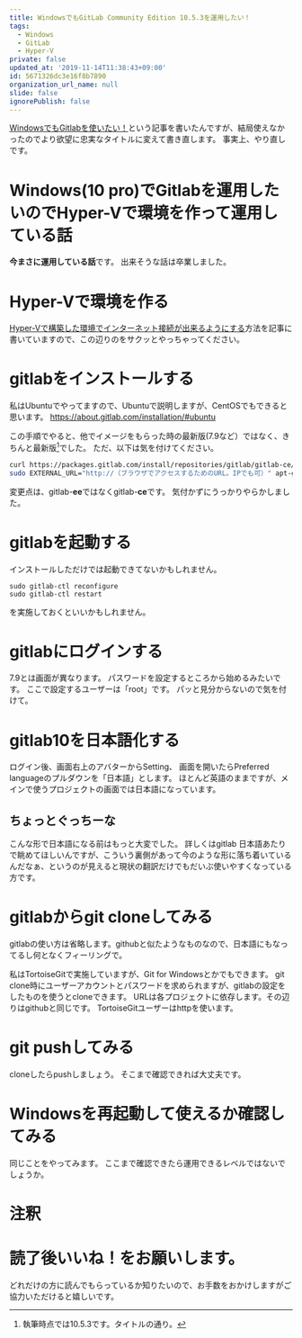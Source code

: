 ```yaml
---
title: WindowsでもGitLab Community Edition 10.5.3を運用したい！
tags:
  - Windows
  - GitLab
  - Hyper-V
private: false
updated_at: '2019-11-14T11:38:43+09:00'
id: 5671326dc3e16f8b7890
organization_url_name: null
slide: false
ignorePublish: false
---
```

<a href="https://qiita.com/nomurasan/items/a4291f5a18f3b6cc1525">WindowsでもGitlabを使いたい！</a>という記事を書いたんですが、結局使えなかったのでより欲望に忠実なタイトルに変えて書き直します。
事実上、やり直しです。

# Windows(10 pro)でGitlabを運用したいのでHyper-Vで環境を作って運用している話
**今まさに運用している話**です。
出来そうな話は卒業しました。

# Hyper-Vで環境を作る
<a href="https://qiita.com/nomurasan/items/3c58b964943a24751802">Hyper-Vで構築した環境でインターネット接続が出来るようにする</a>方法を記事に書いていますので、この辺りのをサクッとやっちゃってください。

# gitlabをインストールする
私はUbuntuでやってますので、Ubuntuで説明しますが、CentOSでもできると思います。
https://about.gitlab.com/installation/#ubuntu

この手順でやると、他でイメージをもらった時の最新版(7.9など）ではなく、きちんと最新版[^1]でした。
ただ、以下は気を付けてください。

``` Install.sh
curl https://packages.gitlab.com/install/repositories/gitlab/gitlab-ce/script.deb.sh | sudo bash
sudo EXTERNAL_URL="http://（ブラウザでアクセスするためのURL。IPでも可）" apt-get install gitlab-ce
```
変更点は、gitlab-**ee**ではなくgitlab-**ce**です。
気付かずにうっかりやらかしました。

# gitlabを起動する
インストールしただけでは起動できてないかもしれません。

```
sudo gitlab-ctl reconfigure
sudo gitlab-ctl restart
```

を実施しておくといいかもしれません。

# gitlabにログインする
7.9とは画面が異なります。
パスワードを設定するところから始めるみたいです。
ここで設定するユーザーは「root」です。
パッと見分からないので気を付けて。

# gitlab10を日本語化する
ログイン後、画面右上のアバターからSetting、
画面を開いたらPreferred languageのプルダウンを「日本語」とします。
ほとんど英語のままですが、メインで使うプロジェクトの画面では日本語になっています。

## ちょっとぐっちーな
こんな形で日本語になる前はもっと大変でした。
詳しくはgitlab 日本語あたりで眺めてほしいんですが、こういう裏側があって今のような形に落ち着いているんだなぁ、というのが見えると現状の翻訳だけでもだいぶ使いやすくなっている方です。

# gitlabからgit cloneしてみる
gitlabの使い方は省略します。githubと似たようなものなので、日本語にもなってるし何となくフィーリングで。

私はTortoiseGitで実施していますが、Git for Windowsとかでもできます。
git clone時にユーザーアカウントとパスワードを求められますが、gitlabの設定をしたものを使うとcloneできます。
URLは各プロジェクトに依存します。その辺りはgithubと同じです。
TortoiseGitユーザーはhttpを使います。

# git pushしてみる
cloneしたらpushしましょう。
そこまで確認できれば大丈夫です。

# Windowsを再起動して使えるか確認してみる
同じことをやってみます。
ここまで確認できたら運用できるレベルではないでしょうか。

# 注釈
[^1]: 執筆時点では10.5.3です。タイトルの通り。

# 読了後いいね！をお願いします。
どれだけの方に読んでもらっているか知りたいので、お手数をおかけしますがご協力いただけると嬉しいです。
